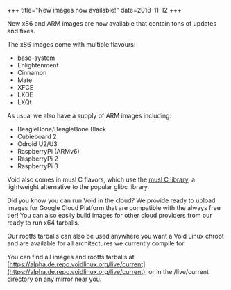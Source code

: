 +++
title="New images now available!"
date=2018-11-12
+++

New x86 and ARM images are now available that contain tons of updates
and fixes.

The x86 images come with multiple flavours:

- base-system
- Enlightenment
- Cinnamon
- Mate
- XFCE
- LXDE
- LXQt

As usual we also have a supply of ARM images including:

- BeagleBone/BeagleBone Black
- Cubieboard 2
- Odroid U2/U3
- RaspberryPi (ARMv6)
- RaspberryPi 2
- RaspberryPi 3

Void also comes in musl C flavors, which use the [musl C library](https://www.musl-libc.org/), 
a lightweight alternative to the popular glibc library.

Did you know you can run Void in the cloud?  We provide ready to
upload images for Google Cloud Platform that are compatible with the
always free tier!  You can also easily build images for other cloud
providers from our ready to run x64 tarballs.

Our rootfs tarballs can also be used anywhere you want a Void Linux
chroot and are available for all architectures we currently compile
for.

You can find all images and rootfs tarballs at
[https://alpha.de.repo.voidlinux.org/live/current](https://alpha.de.repo.voidlinux.org/live/current),
or in the /live/current directory on any mirror near you.
